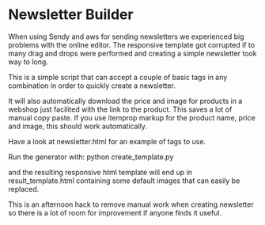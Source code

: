 # Newsletter Builder

When using Sendy and aws for sending newsletters we experienced big problems with the online editor. The responsive template got corrupted if to many drag and drops were performed and creating a simple newsletter took way to long.

This is a simple script that can accept a couple of basic tags in any combination in order to quickly create a newsletter. 

It will also automatically download the price and image for products in a webshop just facilited with the link to the product. This saves a lot of manual copy paste. If you use itemprop markup for the product name, price and image, this should work automatically.

Have a look at newsletter.html for an example of tags to use. 

Run the generator with:
python create_template.py

and the resulting responsive html template will end up in result_template.html containing some default images that can easily be replaced.

This is an afternoon hack to remove manual work when creating newsletter so there is a lot of room for improvement if anyone finds it useful.


